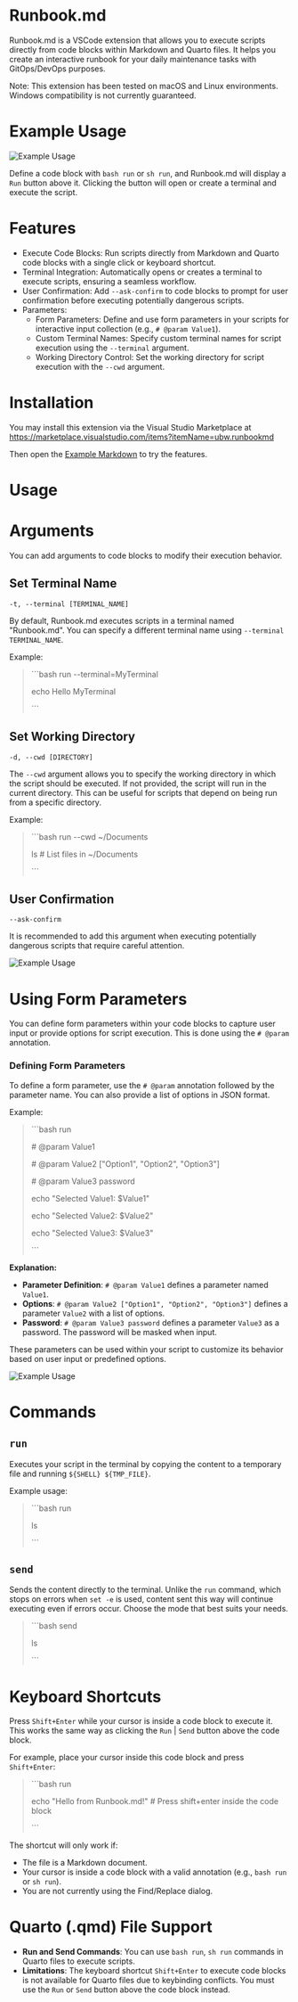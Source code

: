 # Runbook.md

Runbook.md is a VSCode extension that allows you to execute scripts directly from code blocks within Markdown and Quarto files. It helps you create an interactive runbook for your daily maintenance tasks with GitOps/DevOps purposes.

Note: This extension has been tested on macOS and Linux environments. Windows compatibility is not currently guaranteed.

# Example Usage

![Example Usage](./docs/img/example-usage-01.jpg)

Define a code block with `bash run` or `sh run`, and Runbook.md will display a `Run` button above it. Clicking the button will open or create a terminal and execute the script.

# Features

- Execute Code Blocks: Run scripts directly from Markdown and Quarto code blocks with a single click or keyboard shortcut.
- Terminal Integration: Automatically opens or creates a terminal to execute scripts, ensuring a seamless workflow.
- User Confirmation: Add `--ask-confirm` to code blocks to prompt for user confirmation before executing potentially dangerous scripts.
- Parameters:
  - Form Parameters: Define and use form parameters in your scripts for interactive input collection (e.g., `# @param Value1`).
  - Custom Terminal Names: Specify custom terminal names for script execution using the `--terminal` argument.
  - Working Directory Control: Set the working directory for script execution with the `--cwd` argument.

# Installation 

You may install this extension via the Visual Studio Marketplace at
https://marketplace.visualstudio.com/items?itemName=ubw.runbookmd

Then open the [Example Markdown](./examples/walkthrough/README.md) to try the features.

# Usage

# Arguments

You can add arguments to code blocks to modify their execution behavior.

## Set Terminal Name

`-t, --terminal [TERMINAL_NAME]`

By default, Runbook.md executes scripts in a terminal named "Runbook.md". You can specify a different terminal name using `--terminal TERMINAL_NAME`.

Example:

> \```bash run --terminal=MyTerminal
> 
> echo Hello MyTerminal
> 
> \```

## Set Working Directory

`-d, --cwd [DIRECTORY]`

The `--cwd` argument allows you to specify the working directory in which the script should be executed. If not provided, the script will run in the current directory. This can be useful for scripts that depend on being run from a specific directory.

Example:

> \```bash run --cwd ~/Documents
> 
> ls # List files in ~/Documents
> 
> \```

## User Confirmation

`--ask-confirm`

It is recommended to add this argument when executing potentially dangerous scripts that require careful attention.

![Example Usage](./docs/img/example-usage-02.jpg)

# Using Form Parameters

You can define form parameters within your code blocks to capture user input or provide options for script execution. This is done using the `# @param` annotation.

### Defining Form Parameters

To define a form parameter, use the `# @param` annotation followed by the parameter name. You can also provide a list of options in JSON format.

Example:

> \```bash run
> 
> \# @param Value1
> 
> \# @param Value2 ["Option1", "Option2", "Option3"]
> 
> \# @param Value3 password
> 
> echo "Selected Value1: $Value1"
> 
> echo "Selected Value2: $Value2"
> 
> echo "Selected Value3: $Value3"
> 
> \```

**Explanation:**

- **Parameter Definition**: `# @param Value1` defines a parameter named `Value1`.
- **Options**: `# @param Value2 ["Option1", "Option2", "Option3"]` defines a parameter `Value2` with a list of options.
- **Password**: `# @param Value3 password` defines a parameter `Value3` as a password. The password will be masked when input.

These parameters can be used within your script to customize its behavior based on user input or predefined options.

![Example Usage](./docs/img/example-usage-03.jpg)

# Commands

## `run`

Executes your script in the terminal by copying the content to a temporary file and running `${SHELL} ${TMP_FILE}`.

Example usage:

> \```bash run
>
> ls
> 
> \```

## `send`

Sends the content directly to the terminal. Unlike the `run` command, which stops on errors when `set -e` is used, content sent this way will continue executing even if errors occur. Choose the mode that best suits your needs.

> \```bash send
>
> ls
> 
> \```

# Keyboard Shortcuts

Press `Shift+Enter` while your cursor is inside a code block to execute it. This works the same way as clicking the `Run` | `Send` button above the code block.

For example, place your cursor inside this code block and press `Shift+Enter`:

> \```bash run
>
> echo "Hello from Runbook.md!" # Press shift+enter inside the code block
>
> \```

The shortcut will only work if:
- The file is a Markdown document.
- Your cursor is inside a code block with a valid annotation (e.g., `bash run` or `sh run`).
- You are not currently using the Find/Replace dialog.


# Quarto (.qmd) File Support

- **Run and Send Commands**: You can use `bash run`, `sh run` commands in Quarto files to execute scripts.
- **Limitations**: The keyboard shortcut `Shift+Enter` to execute code blocks is not available for Quarto files due to keybinding conflicts. You must use the `Run` or `Send` button above the code block instead.
